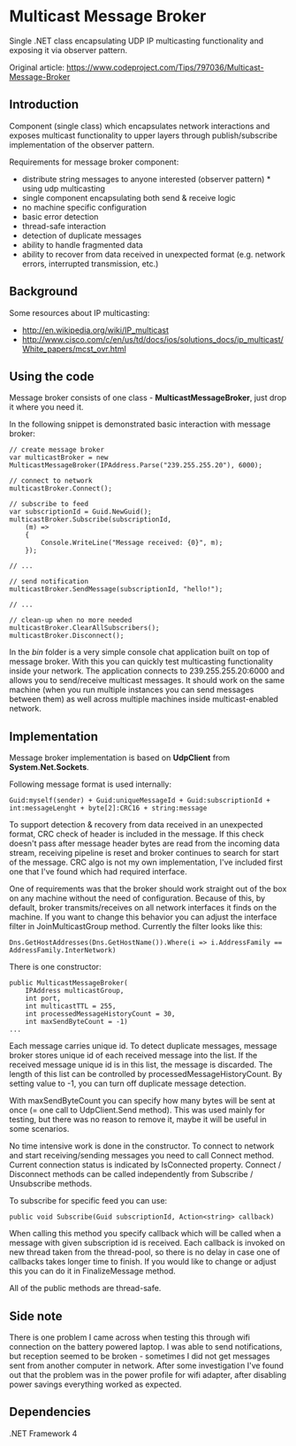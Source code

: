 # Multicast Message Broker
Single .NET class encapsulating UDP IP multicasting functionality and exposing it via observer pattern.

Original article:
https://www.codeproject.com/Tips/797036/Multicast-Message-Broker

## Introduction
Component (single class) which encapsulates network interactions and exposes multicast functionality to upper layers through publish/subscribe implementation of the observer pattern.

Requirements for message broker component:

* distribute string messages to anyone interested (observer pattern) * using udp multicasting
* single component encapsulating both send & receive logic
* no machine specific configuration
* basic error detection
* thread-safe interaction
* detection of duplicate messages
* ability to handle fragmented data
* ability to recover from data received in unexpected format (e.g.  network errors, interrupted transmission, etc.)

## Background
Some resources about IP multicasting:

* http://en.wikipedia.org/wiki/IP_multicast
* http://www.cisco.com/c/en/us/td/docs/ios/solutions_docs/ip_multicast/White_papers/mcst_ovr.html

## Using the code
Message broker consists of one class - **MulticastMessageBroker**, just drop it where you need it.

In the following snippet is demonstrated basic interaction with message broker: 

    // create message broker
    var multicastBroker = new MulticastMessageBroker(IPAddress.Parse("239.255.255.20"), 6000);

    // connect to network
    multicastBroker.Connect();

    // subscribe to feed
    var subscriptionId = Guid.NewGuid();
    multicastBroker.Subscribe(subscriptionId,
        (m) =>
        {
            Console.WriteLine("Message received: {0}", m);
        });

    // ...

    // send notification
    multicastBroker.SendMessage(subscriptionId, "hello!");

    // ...

    // clean-up when no more needed
    multicastBroker.ClearAllSubscribers();
    multicastBroker.Disconnect();

In the *bin* folder is a very simple console chat application built on top of message broker. With this you can quickly test multicasting functionality inside your network. The application connects to 239.255.255.20:6000 and allows you to send/receive multicast messages. It should work on the same machine (when you run multiple instances you can send messages between them) as well across multiple machines inside multicast-enabled network.

## Implementation
Message broker implementation is based on **UdpClient** from **System.Net.Sockets**.

Following message format is used internally:

    Guid:myself(sender) + Guid:uniqueMessageId + Guid:subscriptionId + int:messageLenght + byte[2]:CRC16 + string:message

To support detection & recovery from data received in an unexpected format, CRC check of header is included in the message. If this check doesn't pass after message header bytes are read from the incoming data stream, receiving pipeline is reset and broker continues to search for start of the message. CRC algo is not my own implementation, I've included first one that I've found which had required interface.

One of requirements was that the broker should work straight out of the box on any machine without the need of configuration. Because of this, by default, broker transmits/receives on all network interfaces it finds on the machine. If you want to change this behavior you can adjust the interface filter in JoinMulticastGroup method. Currently the filter looks like this:

    Dns.GetHostAddresses(Dns.GetHostName()).Where(i => i.AddressFamily == AddressFamily.InterNetwork)

There is one constructor:

    public MulticastMessageBroker(
        IPAddress multicastGroup,
        int port,
        int multicastTTL = 255,
        int processedMessageHistoryCount = 30,
        int maxSendByteCount = -1)
    ...

Each message carries unique id. To detect duplicate messages, message broker stores unique id of each received message into the list. If the received message unique id is in this list, the message is discarded. The length of this list can be controlled by processedMessageHistoryCount. By setting value to -1, you can turn off duplicate message detection.

With maxSendByteCount you can specify how many bytes will be sent at once (= one call to UdpClient.Send method). This was used mainly for testing, but there was no reason to remove it, maybe it will be useful in some scenarios.

No time intensive work is done in the constructor. To connect to network and start receiving/sending messages you need to call Connect method. Current connection status is indicated by IsConnected property. Connect / Disconnect methods can be called independently from Subscribe / Unsubscribe methods.

To subscribe for specific feed you can use:

    public void Subscribe(Guid subscriptionId, Action<string> callback)

When calling this method you specify callback which will be called when a message with given subscription id is received. Each callback is invoked on new thread taken from the thread-pool, so there is no delay in case one of callbacks takes longer time to finish. If you would like to change or adjust this you can do it in FinalizeMessage method.

All of the public methods are thread-safe.

## Side note
There is one problem I came across when testing this through wifi connection on the battery powered laptop. I was able to send notifications, but reception seemed to be broken - sometimes I did not get messages sent from another computer in network. After some investigation I've found out that the problem was in the power profile for wifi adapter, after disabling power savings everything worked as expected. 

## Dependencies
.NET Framework 4